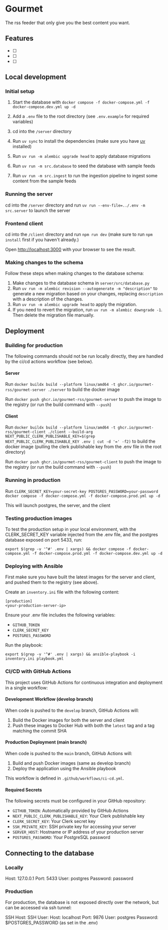 # Gourmet

The rss feeder that only give you the best content you want.

## Features

- [ ]
- [ ]
- [ ]

## Local development

### Initial setup

1. Start the database with `docker compose -f docker-compose.yml -f docker-compose.dev.yml up -d`

2. Add a `.env` file to the root directory (see `.env.example` for required variables)

3. cd into the `/server` directory

4. Run `uv sync` to install the dependencies (make sure you have [uv](https://github.com/astral-sh/uv) installed)

5. Run `uv run -m alembic upgrade head` to apply database migrations

6. Run `uv run -m src.database` to seed the database with sample feeds

7. Run `uv run -m src.ingest` to run the ingestion pipeline to ingest some content from the sample feeds

### Running the server

cd into the `/server` directory and run `uv run --env-file=../.env -m src.server` to launch the server

### Frontend client

cd into the `/client` directory and run `npm run dev` (make sure to run `npm install` first if you haven't already.)

Open [http://localhost:3000](http://localhost:3000) with your browser to see the result.

### Making changes to the schema

Follow these steps when making changes to the database schema:

1. Make changes to the database schema in `server/src/database.py`
2. Run `uv run -m alembic revision --autogenerate -m "description"` to generate a new migration based on your changes, replacing `description` with a description of the changes.
3. Run `uv run -m alembic upgrade head` to apply the migration.
4. If you need to revert the migration, run `uv run -m alembic downgrade -1`. Then delete the migration file manually.

## Deployment

### Building for production

The following commands should not be run locally directly, they are handled by the ci/cd actions workflow (see below).

#### Server

Run `docker buildx build --platform linux/amd64 -t ghcr.io/gourmet-rss/gourmet-server ./server` to build the docker image

Run `docker push ghcr.io/gourmet-rss/gourmet-server` to push the image to the registry (or run the build command with `--push`)

#### Client

Run `docker buildx build --platform linux/amd64 -t ghcr.io/gourmet-rss/gourmet-client ./client --build-arg NEXT_PUBLIC_CLERK_PUBLISHABLE_KEY=$(grep NEXT_PUBLIC_CLERK_PUBLISHABLE_KEY .env | cut -d '=' -f2)` to build the docker image (pulling the clerk publishable key from the .env file in the root directory)

Run `docker push ghcr.io/gourmet-rss/gourmet-client` to push the image to the registry (or run the build command with `--push`)

### Running in production

Run `CLERK_SECRET_KEY=your-secret-key POSTGRES_PASSWORD=your-password docker compose -f docker-compose.yml -f docker-compose.prod.yml up -d`

This will launch postgres, the server, and the client

### Testing production images

To test the production setup in your local environment, with the CLERK_SECRET_KEY variable injected from the .env file, and the postgres database exposed on port 5433, run:

```
export $(grep -v '^#' .env | xargs) && docker compose -f docker-compose.yml -f docker-compose.prod.yml -f docker-compose.dev.yml up -d
```

### Deploying with Ansible

First make sure you have built the latest images for the server and client, and pushed them to the registry (see above).

Create an `inventory.ini` file with the following content:

```
[production]
<your-production-server-ip>
```

Ensure your .env file includes the following variables:

- `GITHUB_TOKEN`
- `CLERK_SECRET_KEY`
- `POSTGRES_PASSWORD`

Run the playbook:

```
export $(grep -v '^#' .env | xargs) && ansible-playbook -i inventory.ini playbook.yml
```

### CI/CD with GitHub Actions

This project uses GitHub Actions for continuous integration and deployment in a single workflow:

#### Development Workflow (develop branch)

When code is pushed to the `develop` branch, GitHub Actions will:

1. Build the Docker images for both the server and client
2. Push these images to Docker Hub with both the `latest` tag and a tag matching the commit SHA

#### Production Deployment (main branch)

When code is pushed to the `main` branch, GitHub Actions will:

1. Build and push Docker images (same as develop branch)
2. Deploy the application using the Ansible playbook

This workflow is defined in `.github/workflows/ci-cd.yml`.

#### Required Secrets

The following secrets must be configured in your GitHub repository:

- `GITHUB_TOKEN`: Automatically provided by GitHub Actions
- `NEXT_PUBLIC_CLERK_PUBLISHABLE_KEY`: Your Clerk publishable key
- `CLERK_SECRET_KEY`: Your Clerk secret key
- `SSH_PRIVATE_KEY`: SSH private key for accessing your server
- `SERVER_HOST`: Hostname or IP address of your production server
- `POSTGRES_PASSWORD`: Your PostgreSQL password

## Connecting to the database

### Locally

Host: 127.0.0.1
Port: 5433
User: postgres
Password: password

### Production

For production, the database is not exposed directly over the network, but can be accessed via ssh tunnel:

SSH Host: <your-production-server-ip>
SSH User: <your-ssh-user>
Host: localhost
Port: 9876
User: postgres
Password: $POSTGRES_PASSWORD (as set in the .env)
